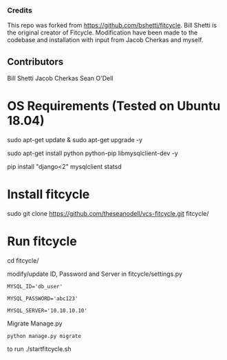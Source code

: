 ### Credits

This repo was forked from https://github.com/bshetti/fitcycle. Bill Shetti is the original creator of Fitcycle. Modification have been made to the codebase and installation with input from Jacob Cherkas and myself.

## Contributors
Bill Shetti
Jacob Cherkas
Sean O'Dell

# OS Requirements (Tested on Ubuntu 18.04)

sudo apt-get update & sudo apt-get upgrade -y

sudo apt-get install python python-pip libmysqlclient-dev -y

pip install "django<2" mysqlclient statsd

# Install fitcycle

sudo git clone https://github.com/theseanodell/vcs-fitcycle.git fitcycle/

# Run fitcycle

cd fitcycle/

modify/update ID, Password and Server in fitcycle/settings.py

    MYSQL_ID='db_user'

    MYSQL_PASSWORD='abc123'

    MYSQL_SERVER='10.10.10.10'

Migrate Manage.py

    python manage.py migrate

to run  ./startfitcycle.sh